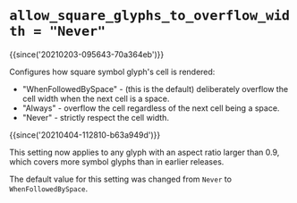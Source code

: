 # `allow_square_glyphs_to_overflow_width = "Never"`

{{since('20210203-095643-70a364eb')}}

Configures how square symbol glyph's cell is rendered:

* "WhenFollowedBySpace" - (this is the default) deliberately overflow the cell
  width when the next cell is a space.
* "Always" - overflow the cell regardless of the next cell
  being a space.
* "Never" - strictly respect the cell width.

{{since('20210404-112810-b63a949d')}}

This setting now applies to any glyph with an aspect ratio
larger than 0.9, which covers more symbol glyphs than in
earlier releases.

The default value for this setting was changed from `Never` to
`WhenFollowedBySpace`.
